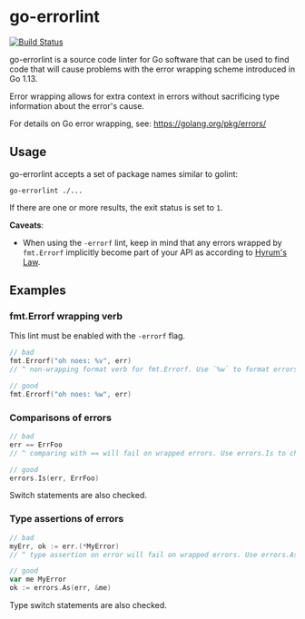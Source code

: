 go-errorlint
============

[![Build Status](https://github.com/polyfloyd/go-errorlint/workflows/CI/badge.svg)](https://github.com/polyfloyd/go-errorlint/actions)

go-errorlint is a source code linter for Go software that can be used to find
code that will cause problems with the error wrapping scheme introduced in Go
1.13.

Error wrapping allows for extra context in errors without sacrificing type
information about the error's cause.

For details on Go error wrapping, see: https://golang.org/pkg/errors/


## Usage
go-errorlint accepts a set of package names similar to golint:
```
go-errorlint ./...
```
If there are one or more results, the exit status is set to `1`.

**Caveats**:
* When using the `-errorf` lint, keep in mind that any errors wrapped by
  `fmt.Errorf` implicitly become part of your API as according to [Hyrum's
  Law](https://github.com/dwmkerr/hacker-laws#hyrums-law-the-law-of-implicit-interfaces).


## Examples

### fmt.Errorf wrapping verb
This lint must be enabled with the `-errorf` flag.
```go
// bad
fmt.Errorf("oh noes: %v", err)
// ^ non-wrapping format verb for fmt.Errorf. Use `%w` to format errors

// good
fmt.Errorf("oh noes: %w", err)
```

### Comparisons of errors
```go
// bad
err == ErrFoo
// ^ comparing with == will fail on wrapped errors. Use errors.Is to check for a specific error

// good
errors.Is(err, ErrFoo)
```

Switch statements are also checked.

### Type assertions of errors
```go
// bad
myErr, ok := err.(*MyError)
// ^ type assertion on error will fail on wrapped errors. Use errors.As to check for specific errors

// good
var me MyError
ok := errors.As(err, &me)
```

Type switch statements are also checked.
